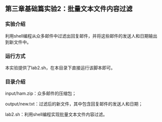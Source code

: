 ## 第三章基础篇实验2：批量文本文件内容过滤

### 实验介绍 
利用shell编程从众多邮件中过滤出回复邮件，并将这些邮件的发送人和日期输出到新文件中。

### 运行方式
本实验提供了lab2.sh，在本目录下直接运行该脚本即可。

### 目录介绍
input/ham.zip：众多邮件的压缩包；

output/new.txt：过滤后的新文件，其中包含回复邮件的发送人和日期；

lab2.sh：利用shell编程实现批量文本文件内容过滤。

